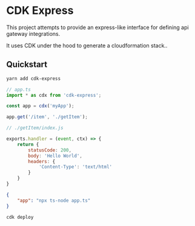 # CDK Express

This project attempts to provide an express-like interface for defining api gateway integrations.

It uses CDK under the hood to generate a cloudformation stack..

## Quickstart

```bash
yarn add cdk-express
```

```typescript
// app.ts
import * as cdx from 'cdk-express';

const app = cdx('myApp');

app.get('/item', './getItem');
```

```js
// ./getItem/index.js

exports.handler = (event, ctx) => {
    return {
        statusCode: 200,
        body: 'Hello World',
        headers: {
            'Content-Type': 'text/html'
        }
    }
}
```

```json
{
    "app": "npx ts-node app.ts"
}
```

```bash
cdk deploy
```
